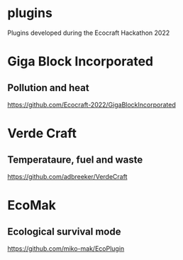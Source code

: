 # plugins
Plugins developed during the Ecocraft Hackathon 2022

# Giga Block Incorporated
## Pollution and heat
https://github.com/Ecocraft-2022/GigaBlockIncorporated

# Verde Craft
## Temperataure, fuel and waste
https://github.com/adbreeker/VerdeCraft

# EcoMak
## Ecological survival mode
https://github.com/miko-mak/EcoPlugin
